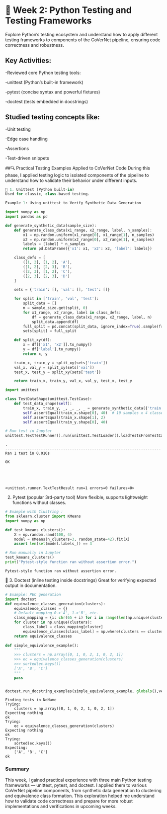 # 📘 Week 2: Python Testing and Testing Frameworks
Explore Python’s testing ecosystem and understand how to apply different testing frameworks to components of the CoVerNet pipeline, ensuring code correctness and robustness.

## Key Activities:
-Reviewed core Python testing tools:

-unittest (Python’s built-in framework)

-pytest (concise syntax and powerful fixtures)

-doctest (tests embedded in docstrings)


## Studied testing concepts like:

-Unit testing

-Edge case handling

-Assertions

-Test-driven snippets

##🔍 Practical Testing Examples Applied to CoVerNet Code
During this phase, I applied testing logic to isolated components of the pipeline to understand how to validate their behavior under different inputs.


```python
🧪 1. Unittest (Python built-in)
Used for classic, class-based testing.

Example 1: Using unittest to Verify Synthetic Data Generation
```


```python
import numpy as np
import pandas as pd

def generate_synthetic_data(sample_size):
    def generate_class_data(x1_range, x2_range, label, n_samples):
        x1 = np.random.uniform(x1_range[0], x1_range[1], n_samples)
        x2 = np.random.uniform(x2_range[0], x2_range[1], n_samples)
        labels = [label] * n_samples
        return pd.DataFrame({'x1': x1, 'x2': x2, 'label': labels})

    class_defs = [
        ([1, 2], [1, 2], 'A'),
        ([1, 2], [2, 3], 'B'),
        ([2, 3], [1, 2], 'C'),
        ([2, 3], [2, 3], 'D')
    ]

    sets = {'train': [], 'val': [], 'test': []}

    for split in ['train', 'val', 'test']:
        split_data = []
        n = sample_size.get(split, 0)
        for x1_range, x2_range, label in class_defs:
            df = generate_class_data(x1_range, x2_range, label, n)
            split_data.append(df)
        full_split = pd.concat(split_data, ignore_index=True).sample(frac=1).reset_index(drop=True)
        sets[split] = full_split

    def split_xy(df):
        x = df[['x1', 'x2']].to_numpy()
        y = df['label'].to_numpy()
        return x, y

    train_x, train_y = split_xy(sets['train'])
    val_x, val_y = split_xy(sets['val'])
    test_x, test_y = split_xy(sets['test'])

    return train_x, train_y, val_x, val_y, test_x, test_y

```


```python
import unittest

class TestDataShape(unittest.TestCase):
    def test_data_shape(self):
        train_x, train_y, _, _, _, _ = generate_synthetic_data({'train': 10, 'val': 0, 'test': 0})
        self.assertEqual(train_x.shape[0], 40)  # 10 samples x 4 classes
        self.assertEqual(train_x.shape[1], 2)
        self.assertEqual(train_y.shape[0], 40)

# Run test in Jupyter
unittest.TextTestRunner().run(unittest.TestLoader().loadTestsFromTestCase(TestDataShape))

```

    .
    ----------------------------------------------------------------------
    Ran 1 test in 0.010s
    
    OK





    <unittest.runner.TextTestResult run=1 errors=0 failures=0>



2. Pytest (popular 3rd-party tool)
More flexible, supports lightweight functions without classes.



```python
# Example with Clustring :
from sklearn.cluster import KMeans
import numpy as np 

def test_kmeans_clusters():
    X = np.random.rand(100, 4)
    model = KMeans(n_clusters=3, random_state=42).fit(X)
    assert len(set(model.labels_)) == 3

# Run manually in Jupyter
test_kmeans_clusters()
print("Pytest-style function ran without assertion error.")

```

    Pytest-style function ran without assertion error.


🧪 3. Doctest (inline testing inside docstrings)
Great for verifying expected output in documentation.


```python
# Example: PEC generation
import doctest
def equivalence_classes_generation(clusters):
    equivalence_classes = {}
    # Default mapping 0->'A', 1->'B', etc.
    class_mapping = {i: chr(65 + i) for i in range(len(np.unique(clusters)))}
    for cluster in np.unique(clusters):
        class_label = class_mapping[cluster]
        equivalence_classes[class_label] = np.where(clusters == cluster)[0]
    return equivalence_classes
    
def simple_equivalence_example():
    """
    >>> clusters = np.array([0, 1, 0, 2, 1, 0, 2, 1])
    >>> ec = equivalence_classes_generation(clusters)
    >>> sorted(ec.keys())
    ['A', 'B', 'C']
    """
    pass


doctest.run_docstring_examples(simple_equivalence_example, globals(),verbose=True)
```

    Finding tests in NoName
    Trying:
        clusters = np.array([0, 1, 0, 2, 1, 0, 2, 1])
    Expecting nothing
    ok
    Trying:
        ec = equivalence_classes_generation(clusters)
    Expecting nothing
    ok
    Trying:
        sorted(ec.keys())
    Expecting:
        ['A', 'B', 'C']
    ok


### Summary
This week, I gained practical experience with three main Python testing frameworks — unittest, pytest, and doctest. I applied them to various CoVerNet pipeline components, from synthetic data generation to clustering and equivalence class formation. This exploration helped me understand how to validate code correctness and prepare for more robust implementations and verifications in upcoming weeks.
